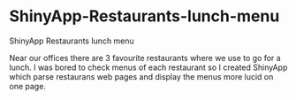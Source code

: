 # ShinyApp-Restaurants-lunch-menu
ShinyApp Restaurants lunch menu

Near our offices there are 3 favourite restaurants where we use to go for a lunch. I was bored to check menus of each restaurant so I created ShinyApp which parse restaurans web pages and display the menus more lucid on one page. 
